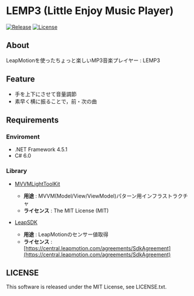 # LEMP3 (Little Enjoy Music Player)

[![Release](https://img.shields.io/github/release/SLP-KBIT/LEMP3.svg?style=flat-square)](https://github.com/SLP-KBIT/LEMP3/releases/latest)
[![License](https://img.shields.io/github/license/SLP-KBIT/LEMP3.svg?style=flat-square)](https://github.com/SLP-KBIT/LEMP3/blob/master/LICENSE.txt)

## About

LeapMotionを使ったちょっと楽しいMP3音楽プレイヤー : LEMP3

## Feature

- 手を上下にさせて音量調節
- 素早く横に振ることで，前・次の曲

## Requirements

### Enviroment

- .NET Framework 4.5.1
- C# 6.0

### Library

- [MVVMLightToolKit](http://www.mvvmlight.net/)
  - **用途** : MVVM(Model/View/ViewModel)パターン用インフラストラクチャ
  - **ライセンス** : The MIT License (MIT)

- [LeapSDK](https://developer.leapmotion.com/)
  - **用途** : LeapMotionのセンサー値取得
  - **ライセンス** : [https://central.leapmotion.com/agreements/SdkAgreement](https://central.leapmotion.com/agreements/SdkAgreement)

## LICENSE

This software is released under the MIT License, see LICENSE.txt.
